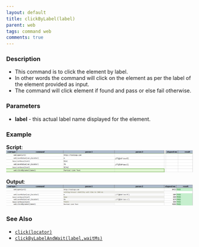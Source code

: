 ```yaml
---
layout: default
title: clickByLabel(label)
parent: web
tags: command web
comments: true
---
```


### Description

- This command is to click the element by label.
- In other words the command will click on the element as per the label of the element provided as input.
- The command will click element if found and pass or else fail otherwise.

### Parameters

- **label** - this actual label name displayed for the element.

### Example

**Script**:<br/>
![](image/clickByLabel_01.png)

**Output**:<br/>
![](image/clickByLabel_02.png)

### See Also

- [`click(locator)`](click(locator).html)
- [`clickByLabelAndWait(label,waitMs)`](clickByLabelAndWait(label,waitMs).html)